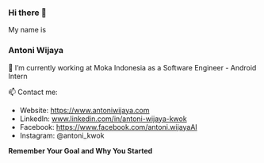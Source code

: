 ### Hi there 👋

My name is 
### Antoni Wijaya
🔭  I’m currently working at Moka Indonesia as a Software Engineer - Android Intern

📫  Contact me:
- Website: https://www.antoniwijaya.com
- LinkedIn: www.linkedin.com/in/antoni-wijaya-kwok
- Facebook: https://www.facebook.com/antoni.wijayaAI
- Instagram: @antoni_kwok

**Remember Your Goal and Why You Started**
